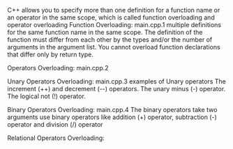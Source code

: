 C++ allows you to specify more than one definition for a function name or an operator in the same scope, which is called function overloading and operator overloading
Function Overloading:
  main.cpp.1
  multiple definitions for the same function name in the same scope.
  The definition of the function must differ from each other by the types and/or the number of arguments in the argument list. You cannot overload function declarations that differ only by return type.

Operators Overloading:
  main.cpp.2
  
Unary Operators Overloading:
main.cpp.3
	examples of Unary operators
		The increment (++) and decrement (--) operators.
		The unary minus (-) operator.
		The logical not (!) operator.
		
Binary Operators Overloading:
main.cpp.4
	The binary operators take two arguments
	use binary operators like addition (+) operator, subtraction (-) operator and division (/) operator

Relational Operators Overloading:

	
